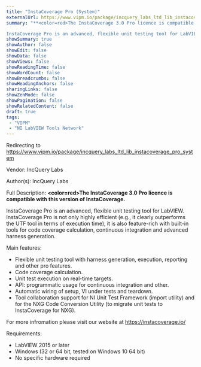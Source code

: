 ```yaml
---
title: "InstaCoverage Pro (System)"
externalUrl: https://www.vipm.io/package/incquery_labs_ltd_lib_instacoverage_pro_system
summary: "**<color=red>The InstaCoverage 3.0 Pro licence is compatible with this version of InstaCoverage.</color>**

InstaCoverage Pro is an advanced, flexible unit testing tool for LabVIEW."
showSummary: true
showAuthor: false
showEdit: false
showData: false
showViews: false
showReadingTime: false
showWordCount: false
showBreadcrumbs: false
showHeadingAnchors: false
sharingLinks: false
showZenMode: false
showPagination: false
showRelatedContent: false
draft: true
tags:
 - "VIPM"
 - "NI LabVIEW Tools Network"
---
```


Redirecting to https://www.vipm.io/package/incquery_labs_ltd_lib_instacoverage_pro_system

Vendor: IncQuery Labs

Author(s): IncQuery Labs
 
Full Description:
**<color=red>The InstaCoverage 3.0 Pro licence is compatible with this version of InstaCoverage.</color>**

InstaCoverage Pro is an advanced, flexible unit testing tool for LabVIEW. InstaCoverage Pro is not only highly efficient (e.g., it clearly outperforms the UTF tool in terms of execution time), it is also feature-rich with built-in tools for code coverage calculation, continuous integration and advanced harness generation.

Main features:

 - Flexible unit testing tool with harness generation, execution, reporting and other pro features.
 - Code coverage calculation.
 - Unit test execution on real-time targets.
 - API: programmatic usage for continuous integration and other.
 - Automatic wiring of setup, VI under tests and teardown.
 - Tool collaboration support for NI Unit Test Framework (import utility) and for the NXG Code Conversion Utility (to migrate unit tests to InstaCoverage for NXG).

For more infromation please visit our website at https://instacoverage.io/

Requirements:
 - LabVIEW 2015 or later
 - Windows (32 or 64 bit, tested on Windows 10 64 bit)
 - No specific hardware required